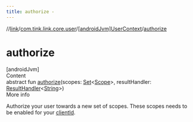 ```yaml
---
title: authorize -
---
```

//[link](../../index.md)/[com.tink.link.core.user](../index.md)/[[androidJvm]UserContext](index.md)/[authorize](authorize.md)



# authorize  
[androidJvm]  
Content  
abstract fun [authorize](authorize.md)(scopes: [Set](https://kotlinlang.org/api/latest/jvm/stdlib/kotlin.collections/-set/index.html)<[Scope](../../com.tink.model.user/[android-jvm]-scope/index.md)>, resultHandler: [ResultHandler](../../com.tink.service.handler/[android-jvm]-result-handler/index.md)<[String](https://kotlinlang.org/api/latest/jvm/stdlib/kotlin/-string/index.html)>)  
More info  


Authorize your user towards a new set of scopes. These scopes needs to be enabled for your [clientId](../../com.tink.service.network/[android-jvm]-tink-configuration/o-auth-client-id.md).

  



